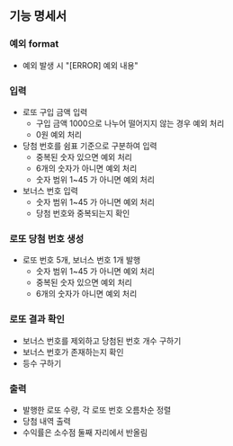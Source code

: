 ## 기능 명세서

### 예외 format

- 예외 발생 시 "[ERROR] 예외 내용"

### 입력

- 로또 구입 금액 입력
  - 구입 금액 1000으로 나누어 떨어지지 않는 경우 예외 처리
  - 0원 예외 처리
- 당첨 번호를 쉼표 기준으로 구분하여 입력
  - 중복된 숫자 있으면 예외 처리
  - 6개의 숫자가 아니면 예외 처리
  - 숫자 범위 1~45 가 아니면 예외 처리
- 보너스 번호 입력
  - 숫자 범위 1~45 가 아니면 예외 처리
  - 당첨 번호와 중복되는지 확인

### 로또 당첨 번호 생성

- 로또 번호 5개, 보너스 번호 1개 발행
  - 숫자 범위 1~45 가 아니면 예외 처리
  - 중복된 숫자 있으면 예외 처리
  - 6개의 숫자가 아니면 예외 처리

### 로또 결과 확인

- 보너스 번호를 제외하고 당첨된 번호 개수 구하기
- 보너스 번호가 존재하는지 확인
- 등수 구하기

### 출력

- 발행한 로또 수량, 각 로또 번호 오름차순 정렬
- 당첨 내역 출력
- 수익률은 소수점 둘째 자리에서 반올림